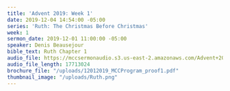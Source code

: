 ```yaml
---
title: 'Advent 2019: Week 1'
date: 2019-12-04 14:54:00 -05:00
series: 'Ruth: The Christmas Before Christmas'
week: 1
sermon_date: 2019-12-01 11:00:00 -05:00
speaker: Denis Beausejour
bible_text: Ruth Chapter 1
audio_file: https://mccsermonaudio.s3.us-east-2.amazonaws.com/Advent+2019/Advent+Week+1.lite.mp3
audio_file_length: 17713024
brochure_file: "/uploads/12012019_MCCProgram_proof1.pdf"
thumbnail_image: "/uploads/Ruth.png"
---
```


